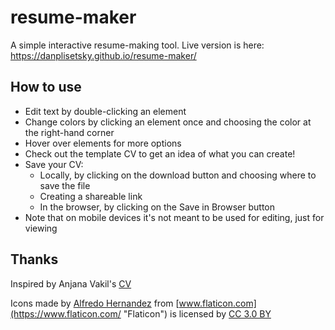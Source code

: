 # resume-maker

A simple interactive resume-making tool. Live version is here: <https://danplisetsky.github.io/resume-maker/>

## How to use

- Edit text by double-clicking an element
- Change colors by clicking an element once and choosing the color at the right-hand corner
- Hover over elements for more options
- Check out the template CV to get an idea of what you can create!
- Save your CV:
  - Locally, by clicking on the download button and choosing where to save the file
  - Creating a shareable link
  - In the browser, by clicking on the Save in Browser button
- Note that on mobile devices it's not meant to be used for editing, just for viewing

## Thanks

Inspired by Anjana Vakil's [CV](https://vakila.github.io/docs/Vakil-Resume.pdf)

Icons made by [Alfredo Hernandez](https://www.flaticon.com/authors/alfredo-hernandez "Alfredo Hernandez") from [www.flaticon.com](https://www.flaticon.com/ "Flaticon") is licensed by [CC 3.0 BY](http://creativecommons.org/licenses/by/3.0/ "Creative Commons BY 3.0")
